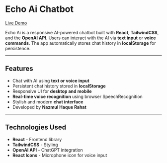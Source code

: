 # Echo Ai Chatbot

[Live Demo](https://echo-ai-nhr.netlify.app/)

Echo Ai is a responsive AI-powered chatbot built with **React**, **TailwindCSS**, and the **OpenAI API**. Users can interact with the AI via **text input** or **voice commands**. The app automatically stores chat history in **localStorage** for persistence.

--- 
 
## Features 

- Chat with AI using **text or voice input**
- Persistent chat history stored in **localStorage**
- Responsive UI for **desktop and mobile**
- **Real-time voice recognition** using browser SpeechRecognition
- Stylish and modern **chat interface**
- Developed by **Nazmul Haque Rahat**

---

## Technologies Used

- **React** - Frontend library
- **TailwindCSS** - Styling
- **OpenAI API** - ChatGPT integration
- **React Icons** - Microphone icon for voice input
 

